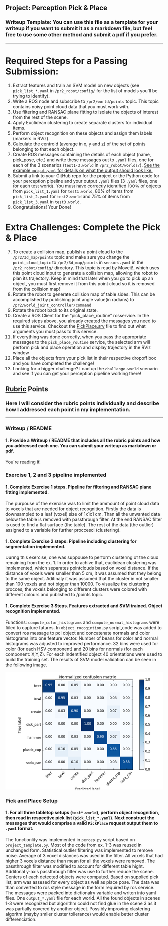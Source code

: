 ## Project: Perception Pick & Place
### Writeup Template: You can use this file as a template for your writeup if you want to submit it as a markdown file, but feel free to use some other method and submit a pdf if you prefer.

---


# Required Steps for a Passing Submission:
1. Extract features and train an SVM model on new objects (see `pick_list_*.yaml` in `/pr2_robot/config/` for the list of models you'll be trying to identify). 
2. Write a ROS node and subscribe to `/pr2/world/points` topic. This topic contains noisy point cloud data that you must work with.
3. Use filtering and RANSAC plane fitting to isolate the objects of interest from the rest of the scene.
4. Apply Euclidean clustering to create separate clusters for individual items.
5. Perform object recognition on these objects and assign them labels (markers in RViz).
6. Calculate the centroid (average in x, y and z) of the set of points belonging to that each object.
7. Create ROS messages containing the details of each object (name, pick_pose, etc.) and write these messages out to `.yaml` files, one for each of the 3 scenarios (`test1-3.world` in `/pr2_robot/worlds/`).  [See the example `output.yaml` for details on what the output should look like.](https://github.com/udacity/RoboND-Perception-Project/blob/master/pr2_robot/config/output.yaml)  
8. Submit a link to your GitHub repo for the project or the Python code for your perception pipeline and your output `.yaml` files (3 `.yaml` files, one for each test world).  You must have correctly identified 100% of objects from `pick_list_1.yaml` for `test1.world`, 80% of items from `pick_list_2.yaml` for `test2.world` and 75% of items from `pick_list_3.yaml` in `test3.world`.
9. Congratulations!  Your Done!

# Extra Challenges: Complete the Pick & Place
7. To create a collision map, publish a point cloud to the `/pr2/3d_map/points` topic and make sure you change the `point_cloud_topic` to `/pr2/3d_map/points` in `sensors.yaml` in the `/pr2_robot/config/` directory. This topic is read by Moveit!, which uses this point cloud input to generate a collision map, allowing the robot to plan its trajectory.  Keep in mind that later when you go to pick up an object, you must first remove it from this point cloud so it is removed from the collision map!
8. Rotate the robot to generate collision map of table sides. This can be accomplished by publishing joint angle value(in radians) to `/pr2/world_joint_controller/command`
9. Rotate the robot back to its original state.
10. Create a ROS Client for the “pick_place_routine” rosservice.  In the required steps above, you already created the messages you need to use this service. Checkout the [PickPlace.srv](https://github.com/udacity/RoboND-Perception-Project/tree/master/pr2_robot/srv) file to find out what arguments you must pass to this service.
11. If everything was done correctly, when you pass the appropriate messages to the `pick_place_routine` service, the selected arm will perform pick and place operation and display trajectory in the RViz window
12. Place all the objects from your pick list in their respective dropoff box and you have completed the challenge!
13. Looking for a bigger challenge?  Load up the `challenge.world` scenario and see if you can get your perception pipeline working there!

## [Rubric](https://review.udacity.com/#!/rubrics/1067/view) Points
### Here I will consider the rubric points individually and describe how I addressed each point in my implementation.  

---
### Writeup / README

#### 1. Provide a Writeup / README that includes all the rubric points and how you addressed each one.  You can submit your writeup as markdown or pdf.  

You're reading it!

### Exercise 1, 2 and 3 pipeline implemented
#### 1. Complete Exercise 1 steps. Pipeline for filtering and RANSAC plane fitting implemented.
The purpouse of the exercise was to limit the ammount of point cloud data to voxels that are needed for object recognition. Firstly the data is downsampled to a leaf (voxel) size of 1x1x1 cm. Than all the unwanted data below the table is removed with passthrough filter. At the end RANSAC filter is used to find a flat surface (the table). The rest of the data (the outlier) assigned to a variable for further proccesci (clustering).

#### 1. Complete Exercise 2 steps: Pipeline including clustering for segmentation implemented.  
During this exercise, one was suppouse to perform clustering of the cloud remaining from the ex. 1. In order to achive that, euclidean clustering was implemented, which separates pointclouds based on voxel distance. If the distance of voxels were smaller than 5 cm, it was assumed that they belong to the same object. Aditinaly it was assumed that the cluster in not smaller than 100 voxels and not bigger than 10000. To visualize the clustering procces, the voxels belonging to different clusters were colored with different colours and published to /points topic.

#### 1. Complete Exercise 3 Steps.  Features extracted and SVM trained.  Object recognition implemented.
Functions: `compute_color_histograms` and `compute_normal_histograms` were fiiled to capture  fatures. In `object_rocogintion.py` script,code was added to convert ros message to pcl object and concatenate normals and color histograms into one feature vector. Number of beans for color and normal histograms was adjusted to improved performance. 32 bins were used for color (for each HSV component) and 20 bins for normals (for each component: X,Y,Z). For each indentified object 40 orientations were used to build the training set. The results of SVM model validation can be seen in the following image. 

![Normalized confusion matrix from ex. 3](images/ex2.png)

### Pick and Place Setup

#### 1. For all three tabletop setups (`test*.world`), perform object recognition, then read in respective pick list (`pick_list_*.yaml`). Next construct the messages that would comprise a valid `PickPlace` request output them to `.yaml` format.
The functionlity was implemented in `percep.py` script based on `project_template.py`. Most of the code from ex. 1-3 was reused in unchanged form. Statistical outlier filtering was implemented to remove noise. Average of 3 voxel distances was used in the filter. All voxels that had higher 3 voxels distance than mean for all the voxels were removed. The passthrough filter was modified to account for different table hight. Additonal y-axis passthrough filter was use to further reduce the scene. Centers of each detected objects were computed. Based on supplied pick list, arm was assesed for every object as well as place pose. The data was than converted to ros style message in the form required by ros service. The messages were packed into dictionalry variable and writen into yaml files. One `output_*.yaml` file for each world. All the found objects in scenes 1-3 were recognized but algorithm could not find glue in the scene 3 as it was partially covered by another object. Possibly improving clastering algoritm (mayby smller cluster tollerance) would enable better cluster differenciation.

